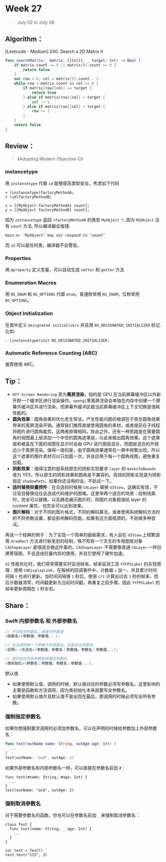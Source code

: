 # Week 27

> July 02 to July 08

## Algorithm：

[Leetcode - Medium] 240. Search a 2D Matrix II

```swift
func searchMatrix(_ matrix: [[Int]], _ target: Int) -> Bool {
    if matrix.count == 0 || matrix[0].count == 0 {
        return false
    }
    var row = 0, col = matrix[0].count - 1
    while row < matrix.count && col >= 0 {
        if matrix[row][col] == target {
            return true
        } else if matrix[row][col] > target {
            col -= 1
        } else if matrix[row][col] < target {
            row += 1
        }
    }
    return false
}
```

## Review：

> 《Adopting Modern Objective-C》

### instancetype

用 `instancetype` 代替 `id` 能够提高类型安全，考虑如下代码

```objc
+ (instancetype)factoryMethodA;
+ (id)factoryMethodB;

x = [[MyObject factoryMethodA] count];
y = [[MyObject factoryMethodB] count];
```

因为 `instancetype` 返回 `+factoryMethodA` 的类型 `MyObject *`, 因为 `MyObject` 没有 `count` 方法, 所以编译器会报错:
```objc
main.m: ’MyObject’ may not respond to ‘count’
```

而 `id` 可以是任何类，编译器不会警告。

### Properties

用 `@property` 定义变量，可以自动生成 `setter` 和 `getter` 方法

### Enumeration Macros

用 `NS_ENUM` 和 `NS_OPTIONS` 代替 `enum`，普通枚举用 `NS_ENUM`，位枚举用 `NS_OPTIONS`。

### Object Initialization

在类中定义 `designated initializers` 并且用 `NS_DESIGNATED_INITIALIZER` 标记. 比如:
```objc
- (instancetype)init NS_DESIGNATED_INITIALIZER;
```

### Automatic Reference Counting (ARC)

推荐使用 ARC。

## Tip：

- `Off-Screen Rendering` 意为**离屏渲染**，指的是 GPU 在当前屏幕缓冲区以外新开辟一个缓冲区进行渲染操作。`opengl`里离屏渲染会单独在内存中创建一个屏幕外缓冲区并进行渲染，而屏幕外缓冲区跟当前屏幕缓冲区上下文切换是很耗性能的。
- **圆角效果**：圆角效果的优化老生常谈，产生性能问题的根源在于原生圆角效果带来的离屏渲染开销。通常我们推荐直接使用圆角的素材，或者提前在子线程将图片进行圆角裁剪，这两者原理相同。除此之外，还有一种思路是在需要圆角的视图最上层添加一个中空的圆角遮罩层，以此来做出圆角效果。这个遮罩层和被盖在下面的视图在显示时会由 GPU 进行图层混合，而图层混合的开销远小于离屏渲染。值得一提的是，由于圆角效果通常在一屏中频繁出现，所以这个遮罩的图片素材可以只加载一次，并且应用于每一个圆角视图，避免重复加载。
- **阴影效果**：值得注意的是系统原生的阴影实现要求 `layer` 的 `masksToBounds` 值为 YES，所以原生的阴影效果和圆角是不兼容的。高效的阴影实现是为阴影指定 `shadowPath`，如果你还没用的话，不妨试一下。
- **适时替换轻量控件**：在合适的时候用 `CALayer` 替换 `UIView`，这确实有效，不过盲目替换往往会造成代码维护的困难。这里举两个适合的场景：绘制线条时，完全可以替换。以及静态展示图片时，将图片对象赋值给 layer 的 content 属性，也完全可以达到效果。
- **图片解码**：对于不同的图片格式，不同的解码算法，或者使用系统解码方法时的不同参数设置，都会影响解码性能，如果有这方面瓶颈的，不妨做多种尝试。

再说一个经典的例子：为了实现一个简单的画板需求，有人会在 `UIView` 上频繁调用 `drawRect` 方法进行新笔划的绘制，殊不知有一个天生的专用图层对象 `CAShapeLayer` 是很适合做这件事的。`CAShapeLayer` 不需要像普通 `CALayer` 一样创建寄宿图，不会造成巨量内存的使用，并且它使用了硬件加速。

`UI` 性能优化时，我们常常需要实时监测帧率。帧率监测工具 `YYFPSLabel` 的实现原理：使用 `CADisplayLink`，在每帧的回调事件中，计数器 `c` 加一，并且累计时间间隔 `t` 也进行更新。当时间间隔够 `1` 秒后，使用 `c/t` 计算出过去 `1` 秒的帧率，而后计数器清零，时间戳更新为当前时间戳，再重复之前步骤。因此 `YYFPSLabel` 的帧率更新周期在 `1` 秒左右。


## Share：

### Swift 内部参数名 和 外部参数名

```swift
// 不加任何参数名，直接写参数值
<函数名>(参数值，参数值...);

// 方法调用第一个参数不写参数名，后面的全部要写。
<实例>.<方法名>(参数值，参数名：参数值，参数名：参数值...);

// 类初始化所有参数都需要加参数名
<类初始化>(参数名：参数值，参数名：参数值...);
```

默认值  
- 如果使用默认值，调用的时候，默认值对应的参数必须写参数名。这里影响的主要是函数和方法调用，因为类初始化本来就要写全参数名。
- 如果使用默认值并且默认值不是出现在最后，那调用的时候必须写全所有参数。

### 强制指定参数名  
如果你想强制要求调用时必须加参数名，可以在声明的时候给参数加上外部参数名：

```swift
func test(outName name: String, outAge age: Int) {
  ...
}
test(outName: "asd", outAge: 2)
```

如果外部参数名和内部参数名一样，可以直接在参数名前加 `#`：

```
func test(#name: String, #age: Int) {
  ...
}
test(outName: "asd", outAge: 2)
```

### 强制取消参数名
对于需要参数名的函数，你也可以在参数名前加 `_` 来强制取消参数名：

```
class Test {
  func test(name: String, _ age: Int) {
    ...
  }
}

var test = Test()
test.test("123", 3)
```

